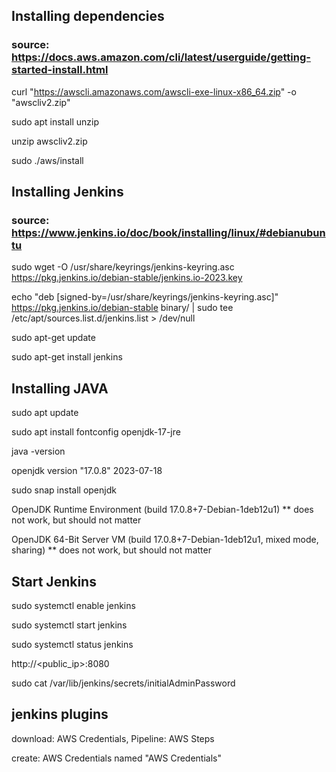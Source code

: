 ## Installing dependencies
### source: https://docs.aws.amazon.com/cli/latest/userguide/getting-started-install.html

curl "https://awscli.amazonaws.com/awscli-exe-linux-x86_64.zip" -o "awscliv2.zip"

sudo apt install unzip

unzip awscliv2.zip

sudo ./aws/install



## Installing Jenkins
### source: https://www.jenkins.io/doc/book/installing/linux/#debianubuntu

sudo wget -O /usr/share/keyrings/jenkins-keyring.asc https://pkg.jenkins.io/debian-stable/jenkins.io-2023.key

echo "deb [signed-by=/usr/share/keyrings/jenkins-keyring.asc]" https://pkg.jenkins.io/debian-stable binary/ | sudo tee /etc/apt/sources.list.d/jenkins.list > /dev/null

sudo apt-get update

sudo apt-get install jenkins



## Installing JAVA

sudo apt update

sudo apt install fontconfig openjdk-17-jre

java -version

openjdk version "17.0.8" 2023-07-18

sudo snap install openjdk

OpenJDK Runtime Environment (build 17.0.8+7-Debian-1deb12u1)
** does not work, but should not matter

OpenJDK 64-Bit Server VM (build 17.0.8+7-Debian-1deb12u1, mixed mode, sharing)
** does not work, but should not matter



## Start Jenkins

sudo systemctl enable jenkins

sudo systemctl start jenkins

sudo systemctl status jenkins

http://<public_ip>:8080

sudo cat /var/lib/jenkins/secrets/initialAdminPassword



## jenkins plugins

download: AWS Credentials, Pipeline: AWS Steps

create: AWS Credentials named "AWS Credentials"
